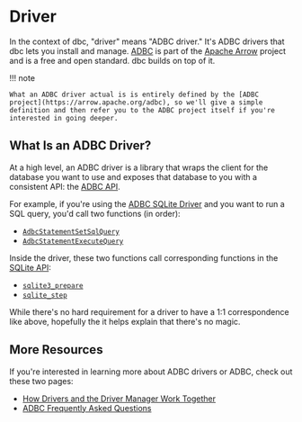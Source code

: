<!-- Copyright (c) 2025 Columnar Technologies.  All rights reserved. -->

# Driver

In the context of dbc, "driver" means "ADBC driver." It's ADBC drivers that dbc lets you install and manage. [ADBC](https://arrow.apache.org/adbc) is part of the [Apache Arrow](https://arrow.apache.org) project and is a free and open standard. dbc builds on top of it.

!!! note

    What an ADBC driver actual is is entirely defined by the [ADBC project](https://arrow.apache.org/adbc), so we'll give a simple definition and then refer you to the ADBC project itself if you're interested in going deeper.

## What Is an ADBC Driver?

At a high level, an ADBC driver is a library that wraps the client for the database you want to use and exposes that database to you with a consistent API: the [ADBC API](https://arrow.apache.org/adbc/main/format/specification.html).

For example, if you're using the [ADBC SQLite Driver](https://arrow.apache.org/adbc/main/driver/sqlite.html) and you want to run a SQL query, you'd call two functions (in order):

- [`AdbcStatementSetSqlQuery`](https://arrow.apache.org/adbc/main/cpp/api/group__adbc-statement-sql.html#ga40254bb2c39711f5d2772cb78f349e4a)
- [`AdbcStatementExecuteQuery`](https://arrow.apache.org/adbc/main/cpp/api/group__adbc-statement.html#ga1f653045678d9d5d51780e37e3b644a6)

Inside the driver, these two functions call corresponding functions in the [SQLite API](https://www.sqlite.org/cintro.html):

- [`sqlite3_prepare`](https://www.sqlite.org/c3ref/prepare.html)
- [`sqlite_step`](https://www.sqlite.org/c3ref/step.html)

While there's no hard requirement for a driver to have a 1:1 correspondence like above, hopefully the it helps explain that there's no magic.

## More Resources

If you're interested in learning more about ADBC drivers or ADBC, check out these two pages:

- [How Drivers and the Driver Manager Work Together](https://arrow.apache.org/adbc/main/format/how_manager.html)
- [ADBC Frequently Asked Questions](https://arrow.apache.org/adbc/main/faq.html)
